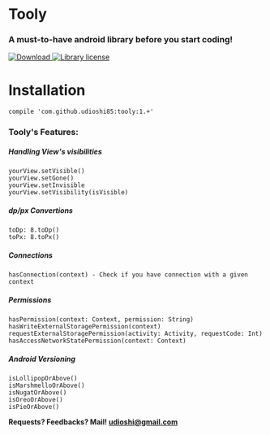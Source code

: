# Tooly
### A must-to-have android library before you start coding!


[ ![Download](https://api.bintray.com/packages/udioshi85/maven/libGenericSettings/images/download.svg) ](https://bintray.com/udioshi85/maven/Tooly/_latestVersion)[ ![Library license](https://img.shields.io/badge/License-Apache--2.0-blue.svg) ]()

# Installation
    compile 'com.github.udioshi85:tooly:1.+'


### Tooly's Features:

##### Handling View's visibilities
    yourView.setVisible()
    yourView.setGone()
    yourView.setInvisible
    yourView.setVisibility(isVisible)
    
##### dp/px Convertions
    toDp: 8.toDp()
    toPx: 8.toPx()
    
##### Connections
    hasConnection(context) - Check if you have connection with a given context
    
##### Permissions
    hasPermission(context: Context, permission: String)
    hasWriteExternalStoragePermission(context)
    requestExternalStoragePermission(activity: Activity, requestCode: Int)
    hasAccessNetworkStatePermission(context: Context)
    
##### Android Versioning
    isLollipopOrAbove()
    isMarshmelloOrAbove()
    isNugatOrAbove()
    isOreoOrAbove()
    isPieOrAbove()
    
**Requests? Feedbacks? Mail! udioshi@gmail.com**
